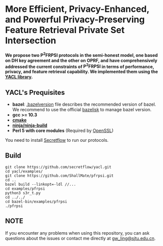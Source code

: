 # More Efficient, Privacy-Enhanced, and Powerful Privacy-Preserving Feature Retrieval Private Set Intersection



**We propose two $\mathsf{P^2FRPSI}$ protocols in the semi-honest model, one based on DH key agreement and the other on OPRF, and have comprehensively addressed the current constraints of $\mathsf{P^2FRPSI}$ in terms of performance, privacy, and feature retrieval capability. We implemented them using the [YACL library](https://github.com/secretflow/yacl).**



## YACL's Prequisites

- **bazel**: [.bazelversion](.bazelversion) file describes the recommended version of bazel. We recommend to use the official [bazelisk](https://github.com/bazelbuild/bazelisk?tab=readme-ov-file#installation) to manage bazel version.
- **gcc >= 10.3**
- **[cmake](https://cmake.org/getting-started/)**
- **[ninja/ninja-build](https://ninja-build.org/)**
- **Perl 5 with core modules** (Required by [OpenSSL](https://github.com/openssl/openssl/blob/master/INSTALL.md#prerequisites))

You need to install [Secretflow](https://www.secretflow.org.cn/en/docs/secretflow/v1.9.0b2/) to run our protocols.

## Build
```
git clone https://github.com/secretflow/yacl.git
cd yacl/examples/
git clone https://github.com/ShallMate/pfrpsi.git
cd ..
bazel build --linkopt=-ldl //...
cd examples/pfrpsi
python3 s3r_t.py
cd ../../
cd bazel-bin/examples/pfrpsi
./pfrpsi
```

## NOTE

If you encounter any problems when using this repository, you can ask questions about the issues or contact me directly at gw_ling@sjtu.edu.cn. 
